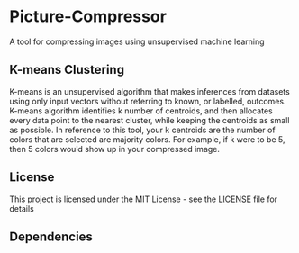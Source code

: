 # Picture-Compressor
A tool for compressing images using unsupervised machine learning


## K-means Clustering

K-means is an unsupervised algorithm that makes inferences from datasets using only input vectors without referring to known, or labelled, outcomes. K-means algorithm identifies k number of centroids, and then allocates every data point to the nearest cluster, while keeping the centroids as small as possible. In reference to this tool, your k centroids are the number of colors that are selected are majority colors. For example, if k were to be 5, then 5 colors would show up in your compressed image. 

## License

This project is licensed under the MIT License - see the [LICENSE](LICENSE) file for details

## Dependencies





